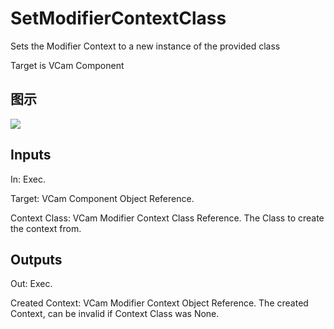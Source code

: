 # SetModifierContextClass

Sets the Modifier Context to a new instance of the provided class

Target is VCam Component

## 图示

![]($-20221218-21300470.png)

## Inputs

In: Exec.

Target: VCam Component Object Reference.

Context Class: VCam Modifier Context Class Reference. The Class to create the context from.  

## Outputs

Out: Exec.

Created Context: VCam Modifier Context Object Reference. The created Context, can be invalid if Context Class was None.

